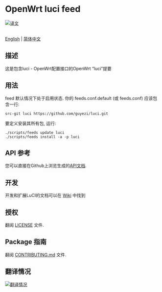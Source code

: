 # OpenWrt luci feed

[![译文](https://hosted.weblate.org/widgets/openwrt/-/svg-badge.svg)](https://hosted.weblate.org/engage/openwrt/?utm_source=widget)

<br> [English](README.md) | [简体中文](README_ZH.md)

## 描述

这是包含luci - OpenWrt配置接口的OpenWrt “luci”提要

## 用法

feed 默认情况下处于启用状态. 你的 feeds.conf.default (或 feeds.conf) 应该包含一行:
```
src-git luci https://github.com/guyezi/luci.git
```

要定义安装其所有包, 运行:
```
./scripts/feeds update luci
./scripts/feeds install -a -p luci
```

## API 参考

您可以直接在Github上浏览生成的[API文档](http://htmlpreview.github.io/?http://raw.githubusercontent.com/guyezi/luci/master/documentation/api/index.html).

## 开发

开发和扩展LuCI的文档可以在 [Wiki](https://github.com/openwrt/luci/wiki) 中找到

## 授权

翻阅 [LICENSE](LICENSE) 文件.
 
## Package 指南

翻阅 [CONTRIBUTING.md](CONTRIBUTING.md) 文件.

## 翻译情况

[![翻译情况](https://hosted.weblate.org/widgets/openwrt/-/multi-auto.svg)](https://hosted.weblate.org/engage/openwrt/?utm_source=widget)
